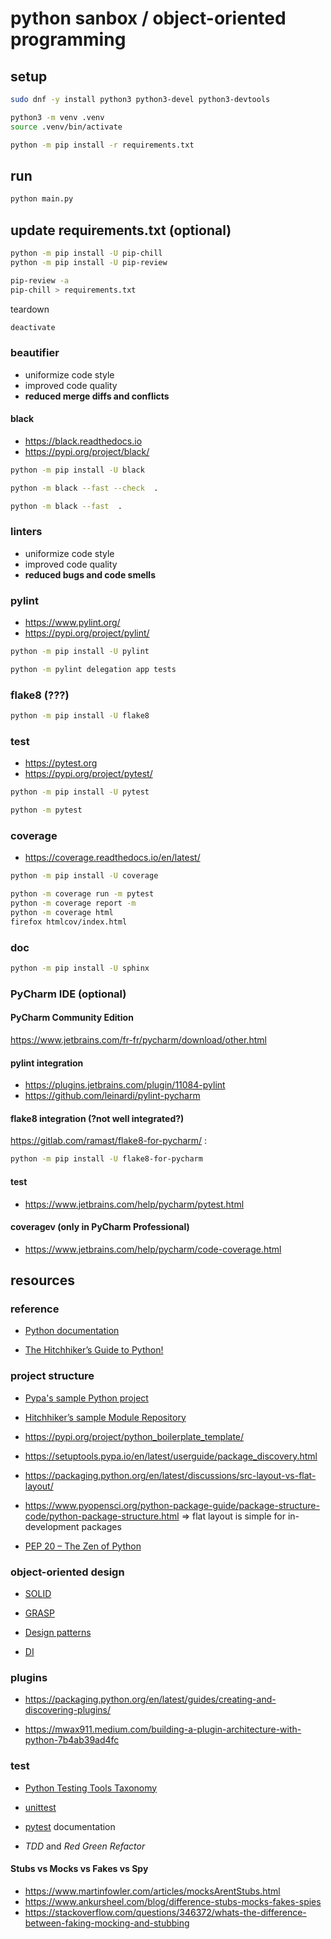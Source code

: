 # python sanbox / object-oriented programming

## setup

```bash
sudo dnf -y install python3 python3-devel python3-devtools
```

```bash
python3 -m venv .venv
source .venv/bin/activate
```

```bash
python -m pip install -r requirements.txt
```

## run

```bash
python main.py
```

## update requirements.txt (optional)

```bash
python -m pip install -U pip-chill
python -m pip install -U pip-review
```

```bash
pip-review -a
pip-chill > requirements.txt
```

teardown

```bash
deactivate
```

### beautifier

- uniformize code style
- improved code quality
- **reduced merge diffs and conflicts**

#### black

- https://black.readthedocs.io
- https://pypi.org/project/black/

```bash
python -m pip install -U black
```

```bash
python -m black --fast --check  .
```

```bash
python -m black --fast  .
```

### linters

- uniformize code style
- improved code quality
- **reduced bugs and code smells**

### pylint

- https://www.pylint.org/
- https://pypi.org/project/pylint/

```bash
python -m pip install -U pylint
```

```bash
python -m pylint delegation app tests
```

### flake8 (???)

```bash
python -m pip install -U flake8
```

### test

- https://pytest.org
- https://pypi.org/project/pytest/

```bash
python -m pip install -U pytest
```

```bash
python -m pytest
```

### coverage

- https://coverage.readthedocs.io/en/latest/

```bash
python -m pip install -U coverage
```

```bash
python -m coverage run -m pytest
python -m coverage report -m
python -m coverage html
firefox htmlcov/index.html
```

### doc

```bash
python -m pip install -U sphinx
```

### PyCharm IDE (optional)

#### PyCharm Community Edition

https://www.jetbrains.com/fr-fr/pycharm/download/other.html

#### pylint integration

- https://plugins.jetbrains.com/plugin/11084-pylint
- https://github.com/leinardi/pylint-pycharm

#### flake8 integration (?not well integrated?)

https://gitlab.com/ramast/flake8-for-pycharm/ :

```bash
python -m pip install -U flake8-for-pycharm
```

#### test 

- https://www.jetbrains.com/help/pycharm/pytest.html

#### coveragev (only in PyCharm Professional)

- https://www.jetbrains.com/help/pycharm/code-coverage.html

## resources

### reference

- [Python documentation](https://docs.python.org/3/)


- [The Hitchhiker’s Guide to Python!](https://docs.python-guide.org/)

### project structure

- [Pypa's sample Python project](https://github.com/pypa/sampleproject)
- [Hitchhiker’s sample Module Repository](https://github.com/navdeep-G/samplemod)
- https://pypi.org/project/python_boilerplate_template/


- https://setuptools.pypa.io/en/latest/userguide/package_discovery.html

- https://packaging.python.org/en/latest/discussions/src-layout-vs-flat-layout/
- https://www.pyopensci.org/python-package-guide/package-structure-code/python-package-structure.html
=> flat layout is simple for in-development packages


- [PEP 20 – The Zen of Python](https://peps.python.org/pep-0020/)

### object-oriented design

- [SOLID](https://en.wikipedia.org/wiki/SOLID)
- [GRASP](https://en.wikipedia.org/wiki/GRASP_(object-oriented_design))


- [Design patterns](https://refactoring.guru/design-patterns/python)
- [DI](https://python-dependency-injector.ets-labs.org/)

### plugins

- https://packaging.python.org/en/latest/guides/creating-and-discovering-plugins/


- https://mwax911.medium.com/building-a-plugin-architecture-with-python-7b4ab39ad4fc


### test

- [Python Testing Tools Taxonomy](https://wiki.python.org/moin/PythonTestingToolsTaxonomy)


- [unittest](https://docs.python.org/3.11/library/unittest.html)
- [pytest](https://docs.pytest.org/en/latest/contents.html) documentation
- *TDD* and *Red Green Refactor*

#### Stubs vs Mocks vs Fakes vs Spy

- https://www.martinfowler.com/articles/mocksArentStubs.html
- https://www.ankursheel.com/blog/difference-stubs-mocks-fakes-spies
- https://stackoverflow.com/questions/346372/whats-the-difference-between-faking-mocking-and-stubbing